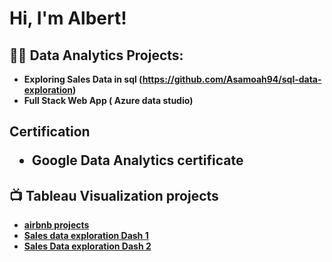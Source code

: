 <h1>Hi, I'm Albert! </h1> 

<h2>👨‍💻 Data Analytics Projects:</h2>

- <b>Exploring Sales Data in sql (https://github.com/Asamoah94/sql-data-exploration)
- <b>Full Stack Web App ( Azure data studio)</b>
  
<h2> Certification

- <b>Google Data Analytics certificate</b>
  
<h2>📺 Tableau Visualization projects</h2>

- [airbnb projects](https://public.tableau.com/app/profile/albert.asamoah/viz/airbnblearningprojects/Dashboard1)
- [Sales data exploration Dash 1](https://public.tableau.com/app/profile/albert.asamoah/viz/salesdashboard1_16717454095080/salesDashboard1)
- [Sales Data exploration Dash 2](https://public.tableau.com/app/profile/albert.asamoah/viz/salesdash2_16717455280350/salesdashboard2)




<!--
**joshmadakor1/joshmadakor1** is a ✨ _special_ ✨ repository because its `README.md` (this file) appears on your GitHub profile.

Here are some ideas to get you started:

- 🔭 I’m currently working on ...
- 🌱 I’m currently learning ...
- 👯 I’m looking to collaborate on ...
- 🤔 I’m looking for help with ...
- 💬 Ask me about ...
- 📫 How to reach me: ...
- 😄 Pronouns: ...
- ⚡ Fun fact: ...
-->
